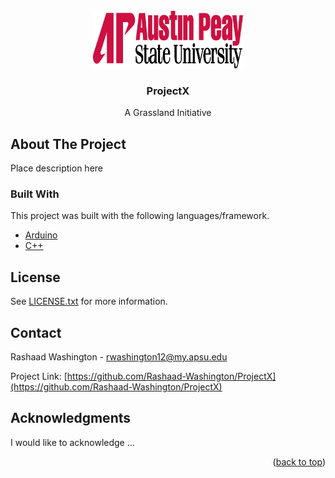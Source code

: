 <div id="top"></div>


<!-- PROJECT LOGO -->
<br />
<div align="center">
  <a href="https://www.apsu.edu/">
    <img src="images/APlogo.png" alt="Logo" width="240" height="92">
  </a>

  <h3 align="center">ProjectX</h3>

  <p align="center">
    A Grassland Initiative
    <br />
  </p>
</div>


<!-- ABOUT THE PROJECT -->
## About The Project

Place description here



### Built With

This project was built with the following languages/framework.

* [Arduino](https://www.arduino.cc/)
* [C++](https://www.cplusplus.com/)

<!-- LICENSE -->
## License

See [LICENSE.txt](https://www.arduino.cc/) for more information.

<!-- CONTACT -->
## Contact

Rashaad Washington - rwashington12@my.apsu.edu

Project Link: [https://github.com/Rashaad-Washington/ProjectX](https://github.com/Rashaad-Washington/ProjectX)

<!-- ACKNOWLEDGMENTS -->
## Acknowledgments

I would like to acknowledge ...


<p align="right">(<a href="#top">back to top</a>)</p>
